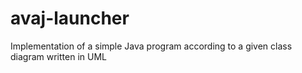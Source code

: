 # avaj-launcher

Implementation of a simple Java program according to a given class diagram written in UML
